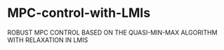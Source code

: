 # MPC-control-with-LMIs
ROBUST MPC CONTROL BASED ON THE QUASI-MIN-MAX ALGORITHM WITH RELAXATION IN LMIS
